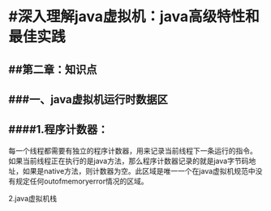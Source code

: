 #深入理解java虚拟机：java高级特性和最佳实践
===
##第二章：知识点
----
###一、java虚拟机运行时数据区 
-----
####1.程序计数器：
------
每一个线程都需要有独立的程序计数器，用来记录当前线程下一条运行的指令。
如果当前线程正在执行的是java方法，那么程序计数器记录的就是java字节码地址，如果是native方法，则计数器为空。此区域是唯一一个在java虚拟机规范中没有规定任何outofmemoryerror情况的区域。  

2.java虚拟机栈

